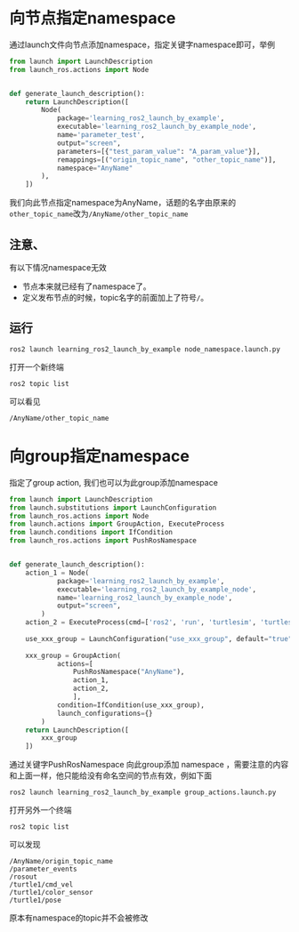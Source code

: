 # 向节点指定namespace

通过launch文件向节点添加namespace，指定关键字namespace即可，举例

```python
from launch import LaunchDescription
from launch_ros.actions import Node


def generate_launch_description():
    return LaunchDescription([
        Node(
            package='learning_ros2_launch_by_example',
            executable='learning_ros2_launch_by_example_node',
            name='parameter_test',
            output="screen",
            parameters=[{"test_param_value": "A_param_value"}],
            remappings=[("origin_topic_name", "other_topic_name")],
            namespace="AnyName"
        ),
    ])
```

我们向此节点指定namespace为AnyName，话题的名字由原来的`other_topic_name`改为`/AnyName/other_topic_name`

## **注意**、

 有以下情况namespace无效

- 节点本来就已经有了namespace了。
- 定义发布节点的时候，topic名字的前面加上了符号`/`。

## 运行

```
ros2 launch learning_ros2_launch_by_example node_namespace.launch.py
```

打开一个新终端

```
ros2 topic list
```

可以看见

```
/AnyName/other_topic_name
```

# 向group指定namespace

指定了group action, 我们也可以为此group添加namespace

```python
from launch import LaunchDescription
from launch.substitutions import LaunchConfiguration
from launch_ros.actions import Node
from launch.actions import GroupAction, ExecuteProcess
from launch.conditions import IfCondition
from launch_ros.actions import PushRosNamespace


def generate_launch_description():
    action_1 = Node(
            package='learning_ros2_launch_by_example',
            executable='learning_ros2_launch_by_example_node',
            name='learning_ros2_launch_by_example_node',
            output="screen",
        )
    action_2 = ExecuteProcess(cmd=['ros2', 'run', 'turtlesim', 'turtlesim_node'])
    
    use_xxx_group = LaunchConfiguration("use_xxx_group", default="true")
    
    xxx_group = GroupAction(
            actions=[
                PushRosNamespace("AnyName"),
                action_1,
                action_2,
                ],
            condition=IfCondition(use_xxx_group),
            launch_configurations={}
        )
    return LaunchDescription([
        xxx_group
    ])
```

通过关键字PushRosNamespace 向此group添加 namespace ，需要注意的内容和上面一样，他只能给没有命名空间的节点有效，例如下面

```
ros2 launch learning_ros2_launch_by_example group_actions.launch.py
```

打开另外一个终端

```
ros2 topic list
```

可以发现

```
/AnyName/origin_topic_name
/parameter_events
/rosout
/turtle1/cmd_vel
/turtle1/color_sensor
/turtle1/pose
```

原本有namespace的topic并不会被修改